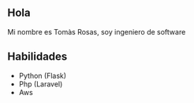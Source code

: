 ## Hola

Mi nombre es Tomàs Rosas, soy ingeniero de software

## Habilidades

* Python (Flask)
* Php (Laravel)
* Aws
